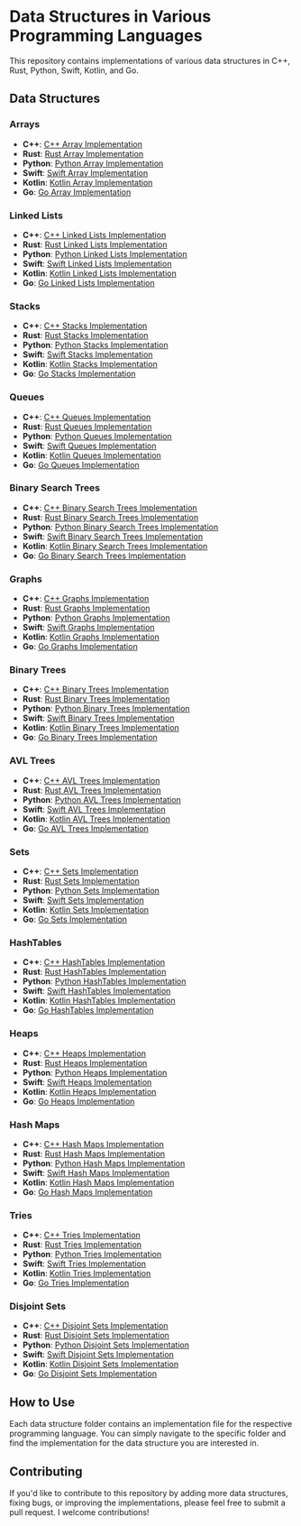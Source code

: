 # Data Structures in Various Programming Languages

This repository contains implementations of various data structures in C++, Rust, Python, Swift, Kotlin, and Go.

## Data Structures

### Arrays

- **C++**: [C++ Array Implementation](https://github.com/n4vneetSin9h/data-structures-and-algorithms/blob/main/data_structures/cpp/arrays.cpp)
- **Rust**: [Rust Array Implementation](https://github.com/n4vneetSin9h/data-structures-and-algorithms/blob/main/data_structures/rust/arrays.rs)
- **Python**: [Python Array Implementation](https://github.com/n4vneetSin9h/data-structures-and-algorithms/blob/main/data_structures/python/arrays.py)
- **Swift**: [Swift Array Implementation](https://github.com/n4vneetSin9h/data-structures-and-algorithms/blob/main/data_structures/swift/arrays.swift)
- **Kotlin**: [Kotlin Array Implementation](https://github.com/n4vneetSin9h/data-structures-and-algorithms/blob/main/data_structures/kotlin/arrays.kt)
- **Go**: [Go Array Implementation](https://github.com/n4vneetSin9h/data-structures-and-algorithms/blob/main/data_structures/go/arrays.go)

### Linked Lists

- **C++**: [C++ Linked Lists Implementation](https://github.com/n4vneetSin9h/data-structures-and-algorithms/blob/main/data_structures/cpp/linkedList.cpp)
- **Rust**: [Rust Linked Lists Implementation](https://github.com/n4vneetSin9h/data-structures-and-algorithms/blob/main/data_structures/rust/linkedList.rs)
- **Python**: [Python Linked Lists Implementation](https://github.com/n4vneetSin9h/data-structures-and-algorithms/blob/main/data_structures/python/linkedList.py)
- **Swift**: [Swift Linked Lists Implementation](https://github.com/n4vneetSin9h/data-structures-and-algorithms/blob/main/data_structures/swift/linkedList.swift)
- **Kotlin**: [Kotlin Linked Lists Implementation](https://github.com/n4vneetSin9h/data-structures-and-algorithms/blob/main/data_structures/kotlin/linkedList.kt)
- **Go**: [Go Linked Lists Implementation](https://github.com/n4vneetSin9h/data-structures-and-algorithms/blob/main/data_structures/go/linkedList.go)

### Stacks

- **C++**: [C++ Stacks Implementation](https://github.com/n4vneetSin9h/data-structures-and-algorithms/blob/main/data_structures/cpp/stacks.cpp)
- **Rust**: [Rust Stacks Implementation](https://github.com/n4vneetSin9h/data-structures-and-algorithms/blob/main/data_structures/rust/stacks.rs)
- **Python**: [Python Stacks Implementation](https://github.com/n4vneetSin9h/data-structures-and-algorithms/blob/main/data_structures/python/stacks.py)
- **Swift**: [Swift Stacks Implementation](https://github.com/n4vneetSin9h/data-structures-and-algorithms/blob/main/data_structures/swift/stacks.swift)
- **Kotlin**: [Kotlin Stacks Implementation](https://github.com/n4vneetSin9h/data-structures-and-algorithms/blob/main/data_structures/kotlin/stacks.kt)
- **Go**: [Go Stacks Implementation](https://github.com/n4vneetSin9h/data-structures-and-algorithms/blob/main/data_structures/go/stacks.go)

### Queues

- **C++**: [C++ Queues Implementation](https://github.com/n4vneetSin9h/data-structures-and-algorithms/blob/main/data_structures/cpp/queues.cpp)
- **Rust**: [Rust Queues Implementation](https://github.com/n4vneetSin9h/data-structures-and-algorithms/blob/main/data_structures/rust/queues.rs)
- **Python**: [Python Queues Implementation](https://github.com/n4vneetSin9h/data-structures-and-algorithms/blob/main/data_structures/python/queues.py)
- **Swift**: [Swift Queues Implementation](https://github.com/n4vneetSin9h/data-structures-and-algorithms/blob/main/data_structures/swift/queues.swift)
- **Kotlin**: [Kotlin Queues Implementation](https://github.com/n4vneetSin9h/data-structures-and-algorithms/blob/main/data_structures/kotlin/queues.kt)
- **Go**: [Go Queues Implementation](https://github.com/n4vneetSin9h/data-structures-and-algorithms/blob/main/data_structures/go/queues.go)

### Binary Search Trees

- **C++**: [C++ Binary Search Trees Implementation](https://github.com/n4vneetSin9h/data-structures-and-algorithms/blob/main/data_structures/cpp/binarySearchTrees.cpp)
- **Rust**: [Rust Binary Search Trees Implementation](https://github.com/n4vneetSin9h/data-structures-and-algorithms/blob/main/data_structures/rust/binarySearchTrees.rs)
- **Python**: [Python Binary Search Trees Implementation](https://github.com/n4vneetSin9h/data-structures-and-algorithms/blob/main/data_structures/python/binarySearchTrees.py)
- **Swift**: [Swift Binary Search Trees Implementation](https://github.com/n4vneetSin9h/data-structures-and-algorithms/blob/main/data_structures/swift/binarySearchTrees.swift)
- **Kotlin**: [Kotlin Binary Search Trees Implementation](https://github.com/n4vneetSin9h/data-structures-and-algorithms/blob/main/data_structures/kotlin/binarySearchTrees.kt)
- **Go**: [Go Binary Search Trees Implementation](https://github.com/n4vneetSin9h/data-structures-and-algorithms/blob/main/data_structures/go/binarySearchTrees.go)

### Graphs

- **C++**: [C++ Graphs Implementation](https://github.com/n4vneetSin9h/data-structures-and-algorithms/blob/main/data_structures/cpp/graphs.cpp)
- **Rust**: [Rust Graphs Implementation](https://github.com/n4vneetSin9h/data-structures-and-algorithms/blob/main/data_structures/rust/graphs.rs)
- **Python**: [Python Graphs Implementation](https://github.com/n4vneetSin9h/data-structures-and-algorithms/blob/main/data_structures/python/graphs.py)
- **Swift**: [Swift Graphs Implementation](https://github.com/n4vneetSin9h/data-structures-and-algorithms/blob/main/data_structures/swift/graphs.swift)
- **Kotlin**: [Kotlin Graphs Implementation](https://github.com/n4vneetSin9h/data-structures-and-algorithms/blob/main/data_structures/kotlin/graphs.kt)
- **Go**: [Go Graphs Implementation](https://github.com/n4vneetSin9h/data-structures-and-algorithms/blob/main/data_structures/go/graphs.go)

### Binary Trees

- **C++**: [C++ Binary Trees Implementation](https://github.com/n4vneetSin9h/data-structures-and-algorithms/blob/main/data_structures/cpp/binaryTrees.cpp)
- **Rust**: [Rust Binary Trees Implementation](https://github.com/n4vneetSin9h/data-structures-and-algorithms/blob/main/data_structures/rust/binaryTrees.rs)
- **Python**: [Python Binary Trees Implementation](https://github.com/n4vneetSin9h/data-structures-and-algorithms/blob/main/data_structures/python/binaryTrees.py)
- **Swift**: [Swift Binary Trees Implementation](https://github.com/n4vneetSin9h/data-structures-and-algorithms/blob/main/data_structures/swift/binaryTrees.swift)
- **Kotlin**: [Kotlin Binary Trees Implementation](https://github.com/n4vneetSin9h/data-structures-and-algorithms/blob/main/data_structures/kotlin/binaryTrees.kt)
- **Go**: [Go Binary Trees Implementation](https://github.com/n4vneetSin9h/data-structures-and-algorithms/blob/main/data_structures/go/binaryTrees.go)

### AVL Trees

- **C++**: [C++ AVL Trees Implementation](https://github.com/n4vneetSin9h/data-structures-and-algorithms/blob/main/data_structures/cpp/avlTrees.cpp)
- **Rust**: [Rust AVL Trees Implementation](https://github.com/n4vneetSin9h/data-structures-and-algorithms/blob/main/data_structures/rust/avlTrees.rs)
- **Python**: [Python AVL Trees Implementation](https://github.com/n4vneetSin9h/data-structures-and-algorithms/blob/main/data_structures/python/avlTrees.py)
- **Swift**: [Swift AVL Trees Implementation](https://github.com/n4vneetSin9h/data-structures-and-algorithms/blob/main/data_structures/swift/avlTrees.swift)
- **Kotlin**: [Kotlin AVL Trees Implementation](https://github.com/n4vneetSin9h/data-structures-and-algorithms/blob/main/data_structures/kotlin/avlTrees.kt)
- **Go**: [Go AVL Trees Implementation](https://github.com/n4vneetSin9h/data-structures-and-algorithms/blob/main/data_structures/go/avlTrees.go)

### Sets

- **C++**: [C++ Sets Implementation](https://github.com/n4vneetSin9h/data-structures-and-algorithms/blob/main/data_structures/cpp/sets.cpp)
- **Rust**: [Rust Sets Implementation](https://github.com/n4vneetSin9h/data-structures-and-algorithms/blob/main/data_structures/rust/sets.rs)
- **Python**: [Python Sets Implementation](https://github.com/n4vneetSin9h/data-structures-and-algorithms/blob/main/data_structures/python/sets.py)
- **Swift**: [Swift Sets Implementation](https://github.com/n4vneetSin9h/data-structures-and-algorithms/blob/main/data_structures/swift/sets.swift)
- **Kotlin**: [Kotlin Sets Implementation](https://github.com/n4vneetSin9h/data-structures-and-algorithms/blob/main/data_structures/kotlin/sets.kt)
- **Go**: [Go Sets Implementation](https://github.com/n4vneetSin9h/data-structures-and-algorithms/blob/main/data_structures/go/sets.go)

### HashTables

- **C++**: [C++ HashTables Implementation](https://github.com/n4vneetSin9h/data-structures-and-algorithms/blob/main/data_structures/cpp/hashTables.cpp)
- **Rust**: [Rust HashTables Implementation](https://github.com/n4vneetSin9h/data-structures-and-algorithms/blob/main/data_structures/rust/hashTables.rs)
- **Python**: [Python HashTables Implementation](https://github.com/n4vneetSin9h/data-structures-and-algorithms/blob/main/data_structures/python/hashTables.py)
- **Swift**: [Swift HashTables Implementation](https://github.com/n4vneetSin9h/data-structures-and-algorithms/blob/main/data_structures/swift/hashTables.swift)
- **Kotlin**: [Kotlin HashTables Implementation](https://github.com/n4vneetSin9h/data-structures-and-algorithms/blob/main/data_structures/kotlin/hashTables.kt)
- **Go**: [Go HashTables Implementation](https://github.com/n4vneetSin9h/data-structures-and-algorithms/blob/main/data_structures/go/hashTables.go)

### Heaps

- **C++**: [C++ Heaps Implementation](https://github.com/n4vneetSin9h/data-structures-and-algorithms/blob/main/data_structures/cpp/heaps.cpp)
- **Rust**: [Rust Heaps Implementation](https://github.com/n4vneetSin9h/data-structures-and-algorithms/blob/main/data_structures/rust/heaps.rs)
- **Python**: [Python Heaps Implementation](https://github.com/n4vneetSin9h/data-structures-and-algorithms/blob/main/data_structures/python/heaps.py)
- **Swift**: [Swift Heaps Implementation](https://github.com/n4vneetSin9h/data-structures-and-algorithms/blob/main/data_structures/swift/heaps.swift)
- **Kotlin**: [Kotlin Heaps Implementation](https://github.com/n4vneetSin9h/data-structures-and-algorithms/blob/main/data_structures/kotlin/heaps.kt)
- **Go**: [Go Heaps Implementation](https://github.com/n4vneetSin9h/data-structures-and-algorithms/blob/main/data_structures/go/heaps.go)

### Hash Maps

- **C++**: [C++ Hash Maps Implementation](https://github.com/n4vneetSin9h/data-structures-and-algorithms/blob/main/data_structures/cpp/hashMaps.cpp)
- **Rust**: [Rust Hash Maps Implementation](https://github.com/n4vneetSin9h/data-structures-and-algorithms/blob/main/data_structures/rust/hashMaps.rs)
- **Python**: [Python Hash Maps Implementation](https://github.com/n4vneetSin9h/data-structures-and-algorithms/blob/main/data_structures/python/hashMaps.py)
- **Swift**: [Swift Hash Maps Implementation](https://github.com/n4vneetSin9h/data-structures-and-algorithms/blob/main/data_structures/swift/hashMaps.swift)
- **Kotlin**: [Kotlin Hash Maps Implementation](https://github.com/n4vneetSin9h/data-structures-and-algorithms/blob/main/data_structures/kotlin/hashMaps.kt)
- **Go**: [Go Hash Maps Implementation](https://github.com/n4vneetSin9h/data-structures-and-algorithms/blob/main/data_structures/go/hashMaps.go)

### Tries

- **C++**: [C++ Tries Implementation](https://github.com/n4vneetSin9h/data-structures-and-algorithms/blob/main/data_structures/cpp/tries.cpp)
- **Rust**: [Rust Tries Implementation](https://github.com/n4vneetSin9h/data-structures-and-algorithms/blob/main/data_structures/rust/tries.rs)
- **Python**: [Python Tries Implementation](https://github.com/n4vneetSin9h/data-structures-and-algorithms/blob/main/data_structures/python/tries.py)
- **Swift**: [Swift Tries Implementation](https://github.com/n4vneetSin9h/data-structures-and-algorithms/blob/main/data_structures/swift/tries.swift)
- **Kotlin**: [Kotlin Tries Implementation](https://github.com/n4vneetSin9h/data-structures-and-algorithms/blob/main/data_structures/kotlin/tries.kt)
- **Go**: [Go Tries Implementation](https://github.com/n4vneetSin9h/data-structures-and-algorithms/blob/main/data_structures/go/tries.go)

### Disjoint Sets

- **C++**: [C++ Disjoint Sets Implementation](https://github.com/n4vneetSin9h/data-structures-and-algorithms/blob/main/data_structures/cpp/disjointSets.cpp)
- **Rust**: [Rust Disjoint Sets Implementation](https://github.com/n4vneetSin9h/data-structures-and-algorithms/blob/main/data_structures/rust/disjointSets.rs)
- **Python**: [Python Disjoint Sets Implementation](https://github.com/n4vneetSin9h/data-structures-and-algorithms/blob/main/data_structures/python/disjointSets.py)
- **Swift**: [Swift Disjoint Sets Implementation](https://github.com/n4vneetSin9h/data-structures-and-algorithms/blob/main/data_structures/swift/disjointSets.swift)
- **Kotlin**: [Kotlin Disjoint Sets Implementation](https://github.com/n4vneetSin9h/data-structures-and-algorithms/blob/main/data_structures/kotlin/disjointSets.kt)
- **Go**: [Go Disjoint Sets Implementation](https://github.com/n4vneetSin9h/data-structures-and-algorithms/blob/main/data_structures/go/disjointSets.go)

## How to Use

Each data structure folder contains an implementation file for the respective programming language. You can simply navigate to the specific folder and find the implementation for the data structure you are interested in.

## Contributing

If you'd like to contribute to this repository by adding more data structures, fixing bugs, or improving the implementations, please feel free to submit a pull request. I welcome contributions!

